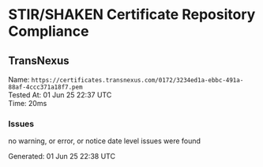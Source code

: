 # STIR/SHAKEN Certificate Repository Compliance

## TransNexus

Name: `https://certificates.transnexus.com/0172/3234ed1a-ebbc-491a-88af-4ccc371a18f7.pem`\
Tested At: 01 Jun 25 22:37 UTC\
Time: 20ms

### Issues

no warning, or error, or notice date level issues were found

Generated: 01 Jun 25 22:38 UTC